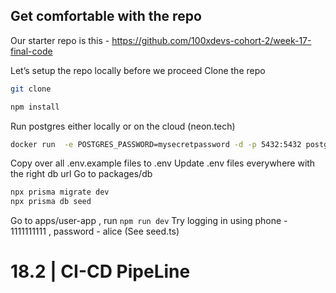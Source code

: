 ## Get comfortable with the repo

Our starter repo is this - https://github.com/100xdevs-cohort-2/week-17-final-code

Let’s setup the repo locally before we proceed
Clone the repo

```bash
git clone
```

```bash
npm install
```

Run postgres either locally or on the cloud (neon.tech)

```bash
docker run  -e POSTGRES_PASSWORD=mysecretpassword -d -p 5432:5432 postgres
```

Copy over all .env.example files to .env
Update .env files everywhere with the right db url
Go to packages/db

```bash
npx prisma migrate dev
npx prisma db seed
```

Go to apps/user-app , run `npm run dev`
Try logging in using phone - 1111111111 , password - alice (See seed.ts)

# 18.2 | CI-CD PipeLine
